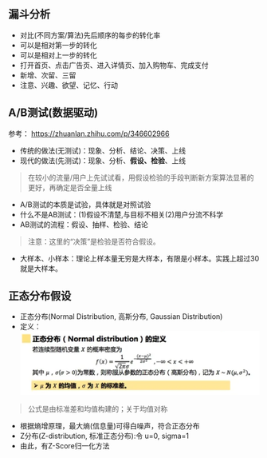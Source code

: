 ## 漏斗分析
+ 对比(不同方案/算法)先后顺序的每步的转化率
+ 可以是相对第一步的转化
+ 可以是相对上一步的转化
+ 打开首页、点击广告页、进入详情页、加入购物车、完成支付
+ 新增、次留、三留
+ 注意、兴趣、欲望、记忆、行动

## A/B测试(数据驱动)
参考： https://zhuanlan.zhihu.com/p/346602966
+ 传统的做法(无测试)：现象、分析、结论、决策、上线
+ 现代的做法(先测试)：现象、分析、**假设、检验**、上线
> 在较小的流量/用户上先试试看，用假设检验的手段判断新方案算法显著的更好，再确定是否全量上线
+ A/B测试的本质是试验，具体就是对照试验
+ 什么不是AB测试：(1)假设不清楚,与目标不相关(2)用户分流不科学
+ AB测试的流程：假设、抽样、检验、结论
> 注意：这里的“决策”是检验是否符合假设。
+ 大样本、小样本：理论上样本量无穷是大样本，有限是小样本。实践上超过30就是大样本。

## 正态分布假设
+ 正态分布(Normal Distribution, 高斯分布, Gaussian Distribution)
+ 定义：![](assets/gaussian%20distribustion.png)
> 公式是由标准差和均值构建的；关于均值对称
+ 根据熵增原理，最大熵(信息量)可得白噪声，符合正态分布
+ Z分布(Z-distribution, 标准正态分布):令 u=0, sigma=1
+ 由此，有Z-Score归一化方法